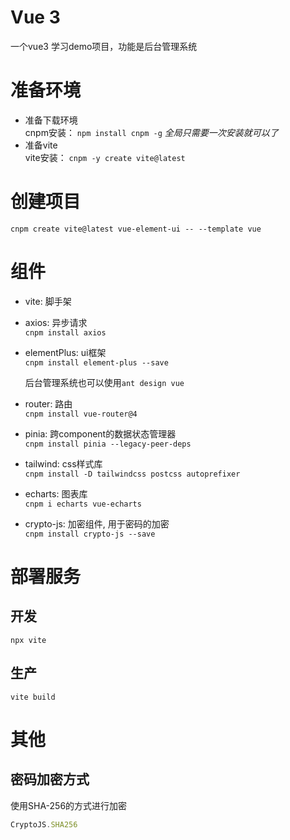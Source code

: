 Vue 3
========

一个vue3 学习demo项目，功能是后台管理系统

# 准备环境

  - 准备下载环境  
    cnpm安装： `npm install cnpm -g` *全局只需要一次安装就可以了*
  - 准备vite  
    vite安装： `cnpm -y create vite@latest`

# 创建项目

  ```shell
  cnpm create vite@latest vue-element-ui -- --template vue
  ```

# 组件

- vite: 脚手架  


- axios: 异步请求  
  `cnpm install axios`


- elementPlus: ui框架  
  `cnpm install element-plus --save` 
    
   后台管理系统也可以使用`ant design vue` 


- router: 路由     
`cnpm install vue-router@4`


- pinia: 跨component的数据状态管理器  
  `cnpm install pinia --legacy-peer-deps`


- tailwind: css样式库  
  `cnpm install -D tailwindcss postcss autoprefixer`


- echarts: 图表库  
  `cnpm i echarts vue-echarts`


- crypto-js: 加密组件, 用于密码的加密  
  `cnpm install crypto-js --save`

# 部署服务

## 开发
  
  ```shell
  npx vite
  ```

## 生产
  ```shell
  vite build
  ```

# 其他

## 密码加密方式

  使用SHA-256的方式进行加密
  ```javascript
CryptoJS.SHA256
```